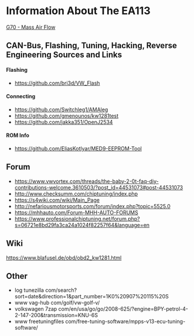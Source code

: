 # Information About The EA113

[G70 - Mass Air Flow](./EA113/G70%20Mass%20Air%20Flow.md)

## CAN-Bus, Flashing, Tuning, Hacking, Reverse Engineering Sources and Links

#### Flashing

- https://github.com/bri3d/VW_Flash

#### Connecting

- https://github.com/Switchleg1/AMAleg
- https://github.com/gmenounos/kw1281test
- https://github.com/jakka351/OpenJ2534

#### ROM Info

- https://github.com/EliasKotlyar/MED9-EEPROM-Tool

## Forum

- https://www.vwvortex.com/threads/the-baby-2-0t-faq-diy-contributions-welcome.3610503/?post_id=44531073#post-44531073
- http://www.checksumm.com/chiptuning/index.php
- https://s4wiki.com/wiki/Main_Page
- http://nefariousmotorsports.com/forum/index.php?topic=5525.0
- https://mhhauto.com/Forum-MHH-AUTO-FORUMS
- https://www.professionalchiptuning.net/forum.php?s=06721e8bd29fa3ca24a1024f82257f64&language=en

## Wiki

https://www.blafusel.de/obd/obd2_kw1281.html

## Other

- log tunezilla com/search?sort=date&direction=1&part_number=1K0%20907%20115%20S
- www vag-hub com/golf/vw-golf-v/
- volkswagen 7zap com/en/usa/go/go/2008-625/?engine=BPY-petrol-4-2-147-200&transmission=KNU-6S
- www freetuningfiles com/free-tuning-software/mpps-v13-ecu-tuning-software/